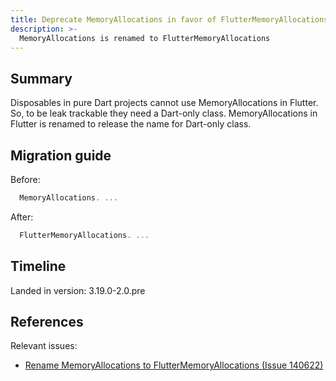 ```yaml
---
title: Deprecate MemoryAllocations in favor of FlutterMemoryAllocations
description: >-
  MemoryAllocations is renamed to FlutterMemoryAllocations
---
```


## Summary

Disposables in pure Dart projects cannot use MemoryAllocations in Flutter. 
So, to be leak trackable they need a Dart-only class.
MemoryAllocations in Flutter is renamed to release the name
for Dart-only class.

## Migration guide

Before:

```dart 
  MemoryAllocations. ...
```

After:

```dart 
  FlutterMemoryAllocations. ...
```

## Timeline

Landed in version: 3.19.0-2.0.pre

## References

Relevant issues:

* [Rename MemoryAllocations to FlutterMemoryAllocations (Issue 140622)][]

[Rename MemoryAllocations to FlutterMemoryAllocations (Issue 140622)]: {{site.repo.flutter}}/issues/140622


